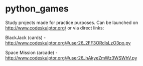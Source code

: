 python_games
============

Study projects made for practice purposes. Can be launched on http://www.codeskulptor.org/ or via direct links:

BlackJack (cards) - http://www.codeskulptor.org/#user26_2FF3ORdlsLzO3po.py

Space Mission (arcade) - http://www.codeskulptor.org/#user26_hAkyeZmWz3WSWhV.py
